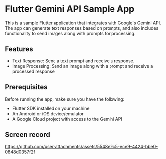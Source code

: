 # Flutter Gemini API Sample App

This is a sample Flutter application that integrates with Google's Gemini API. The app can generate text responses based on prompts,  and also includes functionality to send images along with prompts for processing.

## Features
 - Text Response: Send a text prompt and receive a response.
 - Image Processing: Send an image along with a prompt and receive a processed response.

## Prerequisites

Before running the app, make sure you have the following:

- Flutter SDK installed on your machine
- An Android or iOS device/emulator
- A Google Cloud project with access to the Gemini API

## Screen record

https://github.com/user-attachments/assets/5548e9c5-ece9-4424-bbe0-0848d0357f2f

